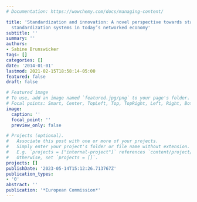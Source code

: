 ```yaml
---
# Documentation: https://wowchemy.com/docs/managing-content/

title: 'Standardization and innovation: A novel perspective towards standards and
  standardization systems in today’s networked economy'
subtitle: ''
summary: ''
authors:
- Sabine Brunswicker
tags: []
categories: []
date: '2014-01-01'
lastmod: 2021-02-15T18:58:14-05:00
featured: false
draft: false

# Featured image
# To use, add an image named `featured.jpg/png` to your page's folder.
# Focal points: Smart, Center, TopLeft, Top, TopRight, Left, Right, BottomLeft, Bottom, BottomRight.
image:
  caption: ''
  focal_point: ''
  preview_only: false

# Projects (optional).
#   Associate this post with one or more of your projects.
#   Simply enter your project's folder or file name without extension.
#   E.g. `projects = ["internal-project"]` references `content/project/deep-learning/index.md`.
#   Otherwise, set `projects = []`.
projects: []
publishDate: '2023-05-14T15:12:26.713767Z'
publication_types:
- '0'
abstract: ''
publication: '*European Commission*'
---
```

